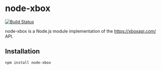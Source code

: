 # node-xbox

[![Build Status](https://travis-ci.org/iblanky/node-xbox.svg)](https://travis-ci.org/iblanky/node-xbox)

node-xbox is a Node.js module implementation of the https://xboxapi.com/ API.

## Installation
```
npm install node-xbox
```
